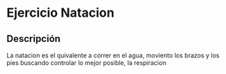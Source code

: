 # Ejercicio Natacion
## Descripción
La natacion es el quivalente a correr en el agua, moviento los brazos y los pies buscando controlar lo mejor posible, la respiracion

